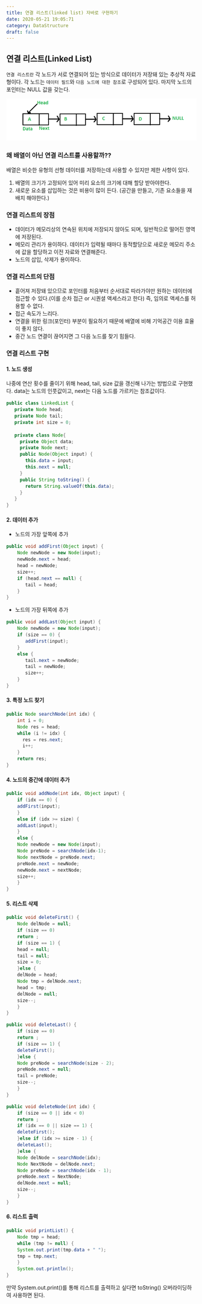 ```yaml
---
title: 연결 리스트(linked list) 자바로 구현하기
date: 2020-05-21 19:05:71
category: DataStructure
draft: false
---
```


## 연결 리스트(Linked List)
`연결 리스트란` 각 노드가 서로 연결되어 있는 방식으로 데이터가 저장돼 있는 추상적 자료형이다. 각 노드는 `데이터 필드`와 `다음 노드에 대한 참조`로 구성되어 있다. 마지막 노드의 포인터는 NULL 값을 갖는다.

![](https://github.com/hanull/TIL/blob/master/DataStructure/img/Linkedlist.png)


### 왜 배열이 아닌 연결 리스트를 사용할까??
배열은 비슷한 유형의 선형 데이터를 저장하는데 사용할 수 있지만 제한 사항이 있다.
1. 배열의 크기가 고정되어 있어 미리 요소의 크기에 대해 할당 받아야한다.
2. 새로운 요소를 삽입하는 것은 비용이 많이 든다. (공간을 만들고, 기존 요소들을 재배치 해야한다.)


### 연결 리스트의 장점
- 데이터가 메모리상의 연속된 위치에 저장되지 않아도 되며, 일반적으로 떨어진 영역에 저장된다.
- 메모리 관리가 용이하다. 데이터가 입력될 때마다 동적할당으로 새로운 메모리 주소에 값을 할당하고 이전 자료와 연결해준다.
- 노드의 삽입, 삭제가 용이하다.

### 연결 리스트의 단점
- 흩어져 저장돼 있으므로 포인터를 처음부터 순서대로 따라가야만 원하는 데이터에 접근할 수 있다.(이를 순차 접근 or 시퀀셜 액세스라고 한다) 즉, 임의로 액세스를 허용할 수 없다.
- 접근 속도가 느리다.
- 연결을 위한 링크(포인터) 부분이 필요하기 때문에 배열에 비해 기억공간 이용 효율이 좋지 않다.
- 중간 노드 연결이 끊어지면 그 다음 노드를 찾기 힘들다.


### 연결 리스트 구현
#### 1. 노드 생성
나중에 연산 횟수를 줄이기 위해 head, tail, size 값을 갱신해 나가는 방법으로 구현했다.
data는 노드의 인풋값이고, next는 다음 노드를 가르키는 참조값이다.

```java
public class LinkedList {
   private Node head;
   private Node tail;
   private int size = 0;

   private class Node{
     private Object data;
     private Node next;
     public Node(Object input) {
       this.data = input;
       this.next = null;
     }
     public String toString() {
       return String.valueOf(this.data);
     }
   }
}
```

#### 2. 데이터 추가
- 노드의 가장 앞쪽에 추가

```java
public void addFirst(Object input) {
    Node newNode = new Node(input);
    newNode.next = head;
    head = newNode;
    size++;
    if (head.next == null) {
       tail = head;
    }
}
```

- 노드의 가장 뒤쪽에 추가

```java
public void addLast(Object input) {
    Node newNode = new Node(input);
    if (size == 0) {
       addFirst(input);
    }
    else {
       tail.next = newNode;
       tail = newNode;
       size++;
    }
}
```

#### 3. 특정 노드 찾기

```java
public Node searchNode(int idx) {
    int i = 0;
    Node res = head;
    while (i != idx) {
      res = res.next;
      i++;
    }
    return res;
}
```

#### 4. 노드의 중간에 데이터 추가

```java
public void addNode(int idx, Object input) {
	if (idx == 0) {
	addFirst(input);
	}
	else if (idx >= size) {
	addLast(input);
	}
	else {
	Node newNode = new Node(input);
	Node preNode = searchNode(idx-1);
	Node nextNode = preNode.next;
	preNode.next = newNode;
	newNode.next = nextNode;
	size++;
	}
}
```

#### 5. 리스트 삭제

```java
public void deleteFirst() {
	Node delNode = null;
	if (size == 0)
	return ;
	if (size == 1) {
	head = null;
	tail = null;
	size = 0;
	}else {
	delNode = head;
	Node tmp = delNode.next;
	head = tmp;
	delNode = null;
	size--;
	}
}
```

```java
public void deleteLast() {
	if (size == 0)
	return ;
	if (size == 1) {
	deleteFirst();
	}else {
	Node preNode = searchNode(size - 2);
	preNode.next = null;
	tail = preNode;
	size--;
	}
}
```

```java
public void deleteNode(int idx) {
	if (size == 0 || idx < 0)
	return ;
	if (idx == 0 || size == 1) {
	deleteFirst();
	}else if (idx >= size - 1) {
	deleteLast();
	}else {
	Node delNode = searchNode(idx);
	Node NextNode = delNode.next;
	Node preNode = searchNode(idx - 1);
	preNode.next = NextNode;
	delNode.next = null;
	size--;
	}
}
```

#### 6. 리스트 출력

```java
public void printList() {
	Node tmp = head;
	while (tmp != null) {
	System.out.print(tmp.data + " ");
	tmp = tmp.next;
	}
	System.out.println();
}
```

만약 System.out.print()를 통해 리스트를 출력하고 싶다면 toString() 오버라이딩하여 사용하면 된다.
